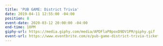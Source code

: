 ```yaml
---
title: 'PUB GAME: District Trivia'
date: 2019-04-11 12:55:00 -04:00
position: 8
event-date: 2020-03-12 20:00:00 -04:00
end-time: 10PM
giphy-url: https://media.giphy.com/media/APDFlaP8poxD9DV1PM/giphy.gif
event-url: https://www.eventbrite.com/e/pub-game-district-trivia-tickets-97013513029
---
```


